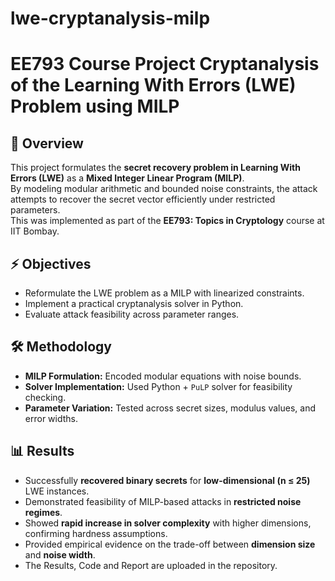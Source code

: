 # lwe-cryptanalysis-milp
# EE793 Course Project Cryptanalysis of the Learning With Errors (LWE) Problem using MILP

## 📌 Overview
This project formulates the **secret recovery problem in Learning With Errors (LWE)** as a **Mixed Integer Linear Program (MILP)**.  
By modeling modular arithmetic and bounded noise constraints, the attack attempts to recover the secret vector efficiently under restricted parameters.  
This was implemented as part of the **EE793: Topics in Cryptology** course at IIT Bombay.

## ⚡ Objectives
- Reformulate the LWE problem as a MILP with linearized constraints.  
- Implement a practical cryptanalysis solver in Python.  
- Evaluate attack feasibility across parameter ranges.  

## 🛠️ Methodology
- **MILP Formulation:** Encoded modular equations with noise bounds.  
- **Solver Implementation:** Used Python + `PuLP` solver for feasibility checking.  
- **Parameter Variation:** Tested across secret sizes, modulus values, and error widths.  

## 📊 Results
- Successfully **recovered binary secrets** for **low-dimensional (n ≤ 25)** LWE instances.  
- Demonstrated feasibility of MILP-based attacks in **restricted noise regimes**.  
- Showed **rapid increase in solver complexity** with higher dimensions, confirming hardness assumptions.  
- Provided empirical evidence on the trade-off between **dimension size** and **noise width**.
- The Results, Code and Report are uploaded in the repository.

